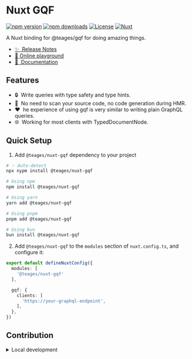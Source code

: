 # Nuxt GQF

[![npm version][npm-version-src]][npm-version-href]
[![npm downloads][npm-downloads-src]][npm-downloads-href]
[![License][license-src]][license-href]
[![Nuxt][nuxt-src]][nuxt-href]

A Nuxt binding for @teages/gqf for doing amazing things.

- [✨ &nbsp;Release Notes](/CHANGELOG.md)
- [🏀 Online playground](https://stackblitz.com/github/Teages/nuxt-gqf?file=playground%2Fapp.vue)
- [📖 &nbsp;Documentation](https://gqf.teages.xyz/ecosystem/nuxt)

## Features

<!-- Highlight some of the features your module provide here -->
- 🔒 &nbsp;Write queries with type safety and type hints.
- 🚀 &nbsp;No need to scan your source code, no code generation during HMR.
- ❤️ &nbsp;he experience of using gqf is very similar to writing plain GraphQL queries.
- 🌐 &nbsp;Working for most clients with TypedDocumentNode.

## Quick Setup

1. Add `@teages/nuxt-gqf` dependency to your project

```bash
# ✨ Auto-detect
npx nypm install @teages/nuxt-gqf

# Using npm
npm install @teages/nuxt-gqf

# Using yarn
yarn add @teages/nuxt-gqf

# Using pnpm
pnpm add @teages/nuxt-gqf

# Using bun
bun install @teages/nuxt-gqf
```

2. Add `@teages/nuxt-gqf` to the `modules` section of `nuxt.config.ts`, and configure it:

```ts
export default defineNuxtConfig({
  modules: [
    '@teages/nuxt-gqf'
  ],

  gqf: {
    clients: [
      'https://your-graphql-endpoint',
    ],
  },
})
```

<!-- TODO: Add the module to Nuxt Modules Store
Install the module to your Nuxt application with one command:

```bash
npx nuxi module add @teages/nuxt-gqf
```

That's it! You can now use Nuxt GQF in your Nuxt app ✨
 -->
## Contribution

<details>
  <summary>Local development</summary>

  ```bash
  # Install dependencies
  npm install

  # Generate type stubs
  npm run dev:prepare

  # Develop with the playground
  npm run dev

  # Build the playground
  npm run dev:build

  # Run ESLint
  npm run lint

  # Run Vitest
  npm run test
  npm run test:watch

  # Release new version
  npm run release
  ```

</details>

<!-- Badges -->
[npm-version-src]: https://img.shields.io/npm/v/@teages/nuxt-gqf/latest.svg?style=flat&colorA=020420&colorB=00DC82
[npm-version-href]: https://npmjs.com/package/@teages/nuxt-gqf

[npm-downloads-src]: https://img.shields.io/npm/dm/@teages/nuxt-gqf.svg?style=flat&colorA=020420&colorB=00DC82
[npm-downloads-href]: https://npmjs.com/package/@teages/nuxt-gqf

[license-src]: https://img.shields.io/npm/l/@teages/nuxt-gqf.svg?style=flat&colorA=020420&colorB=00DC82
[license-href]: https://npmjs.com/package/@teages/nuxt-gqf

[nuxt-src]: https://img.shields.io/badge/Nuxt-020420?logo=nuxt.js
[nuxt-href]: https://nuxt.com
